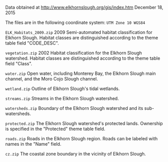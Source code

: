 Data obtained at http://www.elkhornslough.org/gis/index.htm
December 18, 2015

The files are in the following coordinate system:  `UTM Zone 10 WGS84`

`ELK_Habitats_2009.zip`
2009 Semi-automated habitat classification for Elkhorn Slough.  Habitat classes are distinguished according to the theme table field "CODE_DESC".

`vegetation.zip`
2002 Habitat classification for the Elkhorn Slough watershed. Habitat classes are distinguished according to the theme table field "Class".

`water.zip`
Open water, including Monterey Bay, the Elkhorn Slough main channel, and the Moro Cojo Slough channel.

`wetland.zip`
Outline of Elkhorn Slough's tidal wetlands.

`streams.zip`
Streams in the Elkhorn Slough watershed.

`watersheds.zip`
Boundary of the Elkhorn Slough watershed and its sub-watersheds.

`protected.zip`
The Elkhorn Slough watershed's protected lands. Ownership is specified in the "Protected" theme table field.

`roads.zip`
Roads in the Elkhorn Slough region. Roads can be labeled with names in the "Name" field.

`cz.zip`
The coastal zone boundary in the vicinity of Elkhorn Slough.